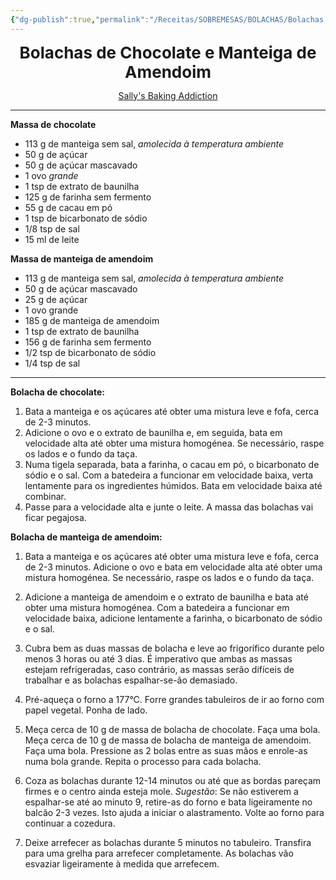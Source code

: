 ```yaml
---
{"dg-publish":true,"permalink":"/Receitas/SOBREMESAS/BOLACHAS/Bolachas de Chocolate e Manteiga de Amendoim/"}
---
```


<div style="text-align: center;"> <span style="font-size: 26px;"><b>Bolachas de Chocolate e Manteiga de Amendoim</b></span> </div>

<span class="center"> <center> [Sally's Baking Addiction](https://sallysbakingaddiction.com/soft-baked-peanut-butter-chocolate-swirl-cookies/#tasty-recipes-76549) </center></span>

---
**Massa de chocolate**
- 113 g de manteiga sem sal, *amolecida à temperatura ambiente*
- 50 g de açúcar
- 50 g de açúcar mascavado
- 1 ovo *grande*
- 1 tsp de extrato de baunilha
- 125 g de farinha sem fermento
- 55 g de cacau em pó
- 1 tsp de bicarbonato de sódio
- 1/8 tsp de sal
- 15 ml de leite

**Massa de manteiga de amendoim**
- 113 g de manteiga sem sal, *amolecida à temperatura ambiente*
- 50 g de açúcar mascavado
- 25 g de açúcar
- 1 ovo grande
- 185 g de manteiga de amendoim
- 1 tsp de extrato de baunilha
- 156 g de farinha sem fermento
- 1/2 tsp de bicarbonato de sódio
- 1/4 tsp de sal
---
**Bolacha de chocolate:** 
1. Bata a manteiga e os açúcares até obter uma mistura leve e fofa, cerca de 2-3 minutos. 
2. Adicione o ovo e o extrato de baunilha e, em seguida, bata em velocidade alta até obter uma mistura homogénea. Se necessário, raspe os lados e o fundo da taça. 
3. Numa tigela separada, bata a farinha, o cacau em pó, o bicarbonato de sódio e o sal. Com a batedeira a funcionar em velocidade baixa, verta lentamente para os ingredientes húmidos. Bata em velocidade baixa até combinar. 
4. Passe para a velocidade alta e junte o leite. A massa das bolachas vai ficar pegajosa.

**Bolacha de manteiga de amendoim:**
1. Bata a manteiga e os açúcares até obter uma mistura leve e fofa, cerca de 2-3 minutos. Adicione o ovo e bata em velocidade alta até obter uma mistura homogénea. Se necessário, raspe os lados e o fundo da taça.
2. Adicione a manteiga de amendoim e o extrato de baunilha e bata até obter uma mistura homogénea. Com a batedeira a funcionar em velocidade baixa, adicione lentamente a farinha, o bicarbonato de sódio e o sal. 

1. Cubra bem as duas massas de bolacha e leve ao frigorífico durante pelo menos 3 horas ou até 3 dias. É imperativo que ambas as massas estejam refrigeradas, caso contrário, as massas serão difíceis de trabalhar e as bolachas espalhar-se-ão demasiado.
2. Pré-aqueça o forno a 177°C. Forre grandes tabuleiros de ir ao forno com papel vegetal. Ponha de lado.
3. Meça cerca de 10 g de massa de bolacha de chocolate. Faça uma bola. Meça cerca de 10 g de massa de bolacha de manteiga de amendoim. Faça uma bola. Pressione as 2 bolas entre as suas mãos e enrole-as numa bola grande. Repita o processo para cada bolacha.
4. Coza as bolachas durante 12-14 minutos ou até que as bordas pareçam firmes e o centro ainda esteja mole. *Sugestão*: Se não estiverem a espalhar-se até ao minuto 9, retire-as do forno e bata ligeiramente no balcão 2-3 vezes. Isto ajuda a iniciar o alastramento. Volte ao forno para continuar a cozedura.
5. Deixe arrefecer as bolachas durante 5 minutos no tabuleiro. Transfira para uma grelha para arrefecer completamente. As bolachas vão esvaziar ligeiramente à medida que arrefecem. 